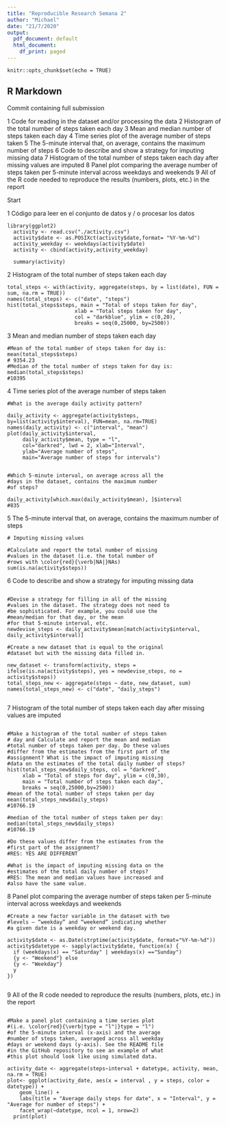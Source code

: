 ```yaml
---
title: "Reproducible Research Semana 2"
author: "Michael"
date: "21/7/2020"
output:
  pdf_document: default
  html_document:
    df_print: paged
---
```


```{r setup, include=FALSE}
knitr::opts_chunk$set(echo = TRUE)
```

## R Markdown

Commit containing full submission

1 Code for reading in the dataset and/or processing the data
2 Histogram of the total number of steps taken each day
3 Mean and median number of steps taken each day
4 Time series plot of the average number of steps taken
5 The 5-minute interval that, on average, contains the maximum number of steps
6 Code to describe and show a strategy for imputing missing data
7 Histogram of the total number of steps taken each day after missing values are imputed
8 Panel plot comparing the average number of steps taken per 5-minute interval across weekdays and weekends
9 All of the R code needed to reproduce the results (numbers, plots, etc.) in the report

Start


1 Código para leer en el conjunto de datos y / o procesar los datos
```{r  echo = TRUE}
library(ggplot2)  
  activity <- read.csv("./activity.csv")
  activity$date <- as.POSIXct(activity$date,format= "%Y-%m-%d")
  activity_weekday <- weekdays(activity$date)
  activity <- cbind(activity,activity_weekday)
  
  summary(activity)
```
 
2 Histogram of the total number of steps taken each day

```{r echo = TRUE}
total_steps <- with(activity, aggregate(steps, by = list(date), FUN = sum, na.rm = TRUE))
names(total_steps) <- c("date", "steps")
hist(total_steps$steps, main = "Total of steps taken for day",
                      xlab = "Total steps taken for day", 
                      col = "darkblue", ylim = c(0,20), 
                      breaks = seq(0,25000, by=2500))
```
3 Mean and median number of steps taken each day
```{r echo = TRUE}
#Mean of the total number of steps taken for day is:
mean(total_steps$steps)
# 9354.23
#Median of the total number of steps taken for day is:
median(total_steps$steps)
#10395
```

4 Time series plot of the average number of steps taken
```{r echo = TRUE}
#What is the average daily activity pattern?

daily_activity <- aggregate(activity$steps, by=list(activity$interval), FUN=mean, na.rm=TRUE)
names(daily_activity) <- c("interval", "mean")
plot(daily_activity$interval,
     daily_activity$mean, type = "l", 
     col="darkred", lwd = 2, xlab="Interval", 
     ylab="Average number of steps", 
     main="Average number of steps for intervals")


#Which 5-minute interval, on average across all the 
#days in the dataset, contains the maximum number 
#of steps?

daily_activity[which.max(daily_activity$mean), ]$interval
#835
```

5 The 5-minute interval that, on average, contains the maximum number of steps
```{r echo = TRUE}
# Imputing missing values

#Calculate and report the total number of missing 
#values in the dataset (i.e. the total number of 
#rows with \color{red}{\verb|NA|}NAs)
sum(is.na(activity$steps))
```
6 Code to describe and show a strategy for imputing missing data

```{r echo = TRUE}

#Devise a strategy for filling in all of the missing 
#values in the dataset. The strategy does not need to 
#be sophisticated. For example, you could use the
#mean/median for that day, or the mean 
#for that 5-minute interval, etc.
newdevise_steps <- daily_activity$mean[match(activity$interval, daily_activity$interval)]

#Create a new dataset that is equal to the original 
#dataset but with the missing data filled in.
 
new_dataset <- transform(activity, steps = ifelse(is.na(activity$steps), yes = newdevise_steps, no = activity$steps))
total_steps_new <- aggregate(steps ~ date, new_dataset, sum)
names(total_steps_new) <- c("date", "daily_steps")


```



7 Histogram of the total number of steps taken each day after missing values are imputed

```{r echo = TRUE}

#Make a histogram of the total number of steps taken 
# day and Calculate and report the mean and median
#total number of steps taken per day. Do these values 
#differ from the estimates from the first part of the 
#assignment? What is the impact of imputing missing 
#data on the estimates of the total daily number of steps?
hist(total_steps_new$daily_steps, col = "darkred", 
     xlab = "Total of steps for day", ylim = c(0,30), 
     main = "Total number of steps taken each day",
     breaks = seq(0,25000,by=2500))
#mean of the total number of steps taken per day
mean(total_steps_new$daily_steps)
#10766.19

#median of the total number of steps taken per day:
median(total_steps_new$daily_steps)
#10766.19

#Do these values differ from the estimates from the 
#first part of the assignment? 
#RES: YES ARE DIFFERENT

#What is the impact of imputing missing data on the 
#estimates of the total daily number of steps?
#RES: The mean and median values have increased and
#also have the same value.

```
8 Panel plot comparing the average number of steps taken per 5-minute interval across weekdays and weekends
```{r echo = TRUE}
#Create a new factor variable in the dataset with two
#levels – “weekday” and “weekend” indicating whether
#a given date is a weekday or weekend day.

activity$date <- as.Date(strptime(activity$date, format="%Y-%m-%d"))
activity$datetype <- sapply(activity$date, function(x) {
  if (weekdays(x) == "Saturday" | weekdays(x) =="Sunday") 
  {y <- "Weekend"} else 
  {y <- "Weekday"}
  y
})


```
9 All of the R code needed to reproduce the results (numbers, plots, etc.) in the report

```{r echo = TRUE}

#Make a panel plot containing a time series plot 
#(i.e. \color{red}{\verb|type = "l"|}type = "l") 
#of the 5-minute interval (x-axis) and the average
#number of steps taken, averaged across all weekday 
#days or weekend days (y-axis). See the README file
#in the GitHub repository to see an example of what
#this plot should look like using simulated data.

activity_date <- aggregate(steps~interval + datetype, activity, mean, na.rm = TRUE)
plot<- ggplot(activity_date, aes(x = interval , y = steps, color = datetype)) +
    geom_line() +
    labs(title = "Average daily steps for date", x = "Interval", y = "Average for number of steps") +
    facet_wrap(~datetype, ncol = 1, nrow=2)
  print(plot)

```







